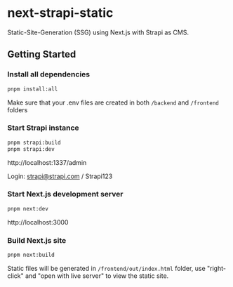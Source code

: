 # next-strapi-static

Static-Site-Generation (SSG) using Next.js with Strapi as CMS.

## Getting Started


### Install all dependencies

```bash
pnpm install:all
```

Make sure that your .env files are created in both `/backend` and `/frontend` folders

### Start Strapi instance

```bash
pnpm strapi:build
pnpm strapi:dev
```
http://localhost:1337/admin

Login: strapi@strapi.com / Strapi123


### Start Next.js development server

```bash
pnpm next:dev
```

http://localhost:3000



### Build Next.js site

```bash
pnpm next:build
```
Static files will be generated in `/frontend/out/index.html` folder,
use "right-click" and "open with live server" to view the static site.